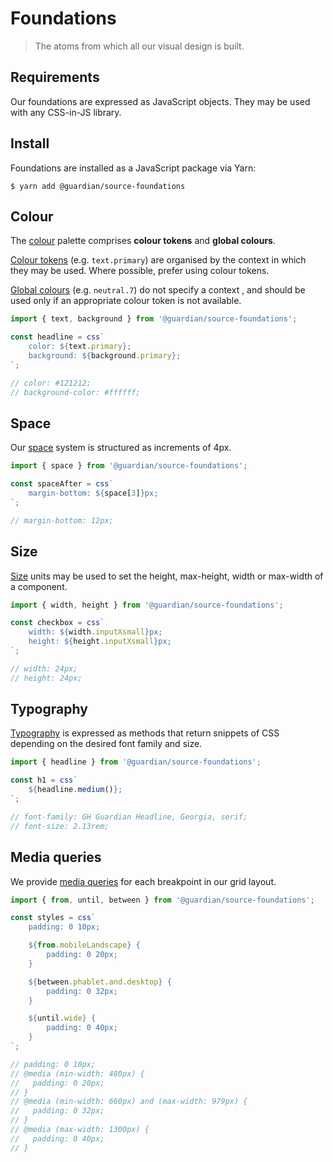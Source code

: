 # Foundations

> The atoms from which all our visual design is built.

## Requirements

Our foundations are expressed as JavaScript objects. They may be used with any CSS-in-JS library.

## Install

Foundations are installed as a JavaScript package via Yarn:

```shell
$ yarn add @guardian/source-foundations
```

## Colour

The [colour](https://guardian.github.io/source/?path=/story/packages-source-foundations-colour--page) palette comprises **colour tokens** and **global colours**.

[Colour tokens](https://theguardian.design/2a1e5182b/p/1377a6-tokens/b/293ddb) (e.g. `text.primary`) are organised by the context in which they may be used. Where possible, prefer using colour tokens.

[Global colours](https://theguardian.design/2a1e5182b/p/492a30-light-palette) (e.g. `neutral.7`) do not specify a context , and should be used only if an appropriate colour token is not available.

```js
import { text, background } from '@guardian/source-foundations';

const headline = css`
    color: ${text.primary};
    background: ${background.primary};
`;

// color: #121212;
// background-color: #ffffff;
```

## Space

Our [space](https://guardian.github.io/source/?path=/story/packages-source-foundations-space--page) system is structured as increments of 4px.

```js
import { space } from '@guardian/source-foundations';

const spaceAfter = css`
    margin-bottom: ${space[3]}px;
`;

// margin-bottom: 12px;
```

## Size

[Size](https://guardian.github.io/source/?path=/story/packages-source-foundations-size--page) units may be used to set the height, max-height, width or max-width of a component.

```js
import { width, height } from '@guardian/source-foundations';

const checkbox = css`
    width: ${width.inputXsmall}px;
    height: ${height.inputXsmall}px;
`;

// width: 24px;
// height: 24px;
```

## Typography

[Typography](https://guardian.github.io/source/?path=/story/packages-source-foundations-typography--page) is expressed as methods that return snippets of CSS depending on the desired font family and size.

```js
import { headline } from '@guardian/source-foundations';

const h1 = css`
    ${headline.medium()};
`;

// font-family: GH Guardian Headline, Georgia, serif;
// font-size: 2.13rem;
```

## Media queries

We provide [media queries](https://guardian.github.io/source/?path=/story/packages-source-foundations-media-queries--page) for each breakpoint in our grid layout.

```js
import { from, until, between } from '@guardian/source-foundations';

const styles = css`
    padding: 0 10px;

    ${from.mobileLandscape} {
        padding: 0 20px;
    }

    ${between.phablet.and.desktop} {
        padding: 0 32px;
    }

    ${until.wide} {
        padding: 0 40px;
    }
`;

// padding: 0 10px;
// @media (min-width: 480px) {
//   padding: 0 20px;
// }
// @media (min-width: 660px) and (max-width: 979px) {
//   padding: 0 32px;
// }
// @media (max-width: 1300px) {
//   padding: 0 40px;
// }
```
